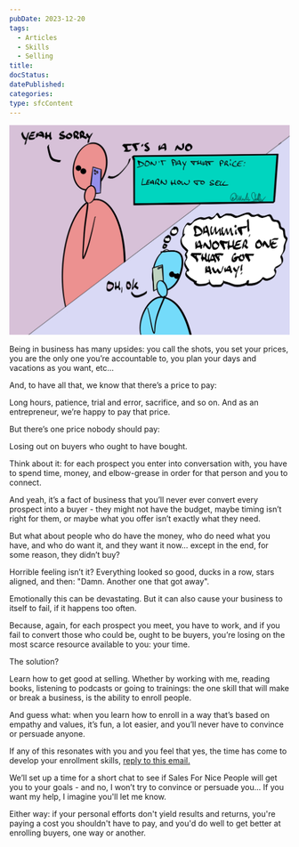 ```yaml
---
pubDate: 2023-12-20
tags:
  - Articles
  - Skills
  - Selling
title: 
docStatus: 
datePublished: 
categories: 
type: sfcContent
---
```


![](Media/SalesFlowCoach.app_The-price-of-business-ownership-that-you-don't-have-to-pay_MartinStellar.jpeg)

Being in business has many upsides: you call the shots, you set your prices, you are the only one you’re accountable to, you plan your days and vacations as you want, etc…

And, to have all that, we know that there’s a price to pay:

Long hours, patience, trial and error, sacrifice, and so on. And as an entrepreneur, we’re happy to pay that price.

But there’s one price nobody should pay:

Losing out on buyers who ought to have bought.

Think about it: for each prospect you enter into conversation with, you have to spend time, money, and elbow-grease in order for that person and you to connect.

And yeah, it’s a fact of business that you’ll never ever convert every prospect into a buyer - they might not have the budget, maybe timing isn’t right for them, or maybe what you offer isn’t exactly what they need.

But what about people who do have the money, who do need what you have, and who do want it, and they want it now… except in the end, for some reason, they didn’t buy?

Horrible feeling isn’t it? Everything looked so good, ducks in a row, stars aligned, and then: "Damn. Another one that got away".

Emotionally this can be devastating. But it can also cause your business to itself to fail, if it happens too often.

Because, again, for each prospect you meet, you have to work, and if you fail to convert those who could be, ought to be buyers, you’re losing on the most scarce resource available to you: your time.

The solution?

Learn how to get good at selling. Whether by working with me, reading books, listening to podcasts or going to trainings: the one skill that will make or break a business, is the ability to enroll people.

And guess what: when you learn how to enroll in a way that’s based on empathy and values, it’s fun, a lot easier, and you’ll never have to convince or persuade anyone.

If any of this resonates with you and you feel that yes, the time has come to develop your enrollment skills, <a href="mailto:hello@martinstellar.com">reply to this email.</a>

We’ll set up a time for a short chat to see if Sales For Nice People will get you to your goals - and no, I won’t try to convince or persuade you... If you want my help, I imagine you'll let me know.

Either way: if your personal efforts don't yield results and returns, you're paying a cost you shouldn't have to pay, and you'd do well to get better at enrolling buyers, one way or another.
